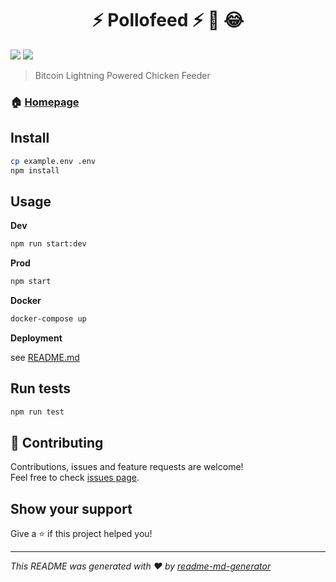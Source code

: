 <h1 align="center">⚡ Pollofeed ⚡ 🐔 😂</h1>
<p>
<img src="https://travis-ci.com/j-chimienti/pollofeed.svg?branch=master"/>
  <img src="https://img.shields.io/badge/version-0.1.0-blue.svg?cacheSeconds=2592000" />
</p>


> Bitcoin Lightning Powered Chicken Feeder

### 🏠 [Homepage](https://pollofeed.com)




## Install

```bash
cp example.env .env
npm install
```

## Usage

**Dev**
```sh
npm run start:dev
```

**Prod**

```bash
npm start
```

**Docker**

```bash
docker-compose up
```

**Deployment**

see [README.md](playbooks/README.md)

## Run tests

```sh
npm run test
```

## 🤝 Contributing

Contributions, issues and feature requests are welcome!<br />Feel free to check [issues page](https://github.com/j-chimienti/pollofeed/issues).

## Show your support

Give a ⭐️ if this project helped you!

***
_This README was generated with ❤️ by [readme-md-generator](https://github.com/kefranabg/readme-md-generator)_
